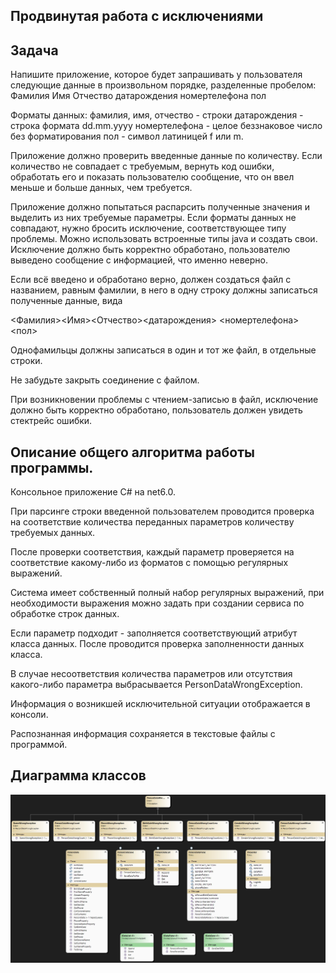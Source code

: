 ## Продвинутая работа с исключениями

## Задача
Напишите приложение, которое будет запрашивать у пользователя следующие данные в произвольном порядке, разделенные пробелом:
Фамилия Имя Отчество датарождения номертелефона пол

Форматы данных:
фамилия, имя, отчество - строки
датарождения - строка формата dd.mm.yyyy
номертелефона - целое беззнаковое число без форматирования
пол - символ латиницей f или m.

Приложение должно проверить введенные данные по количеству.
Если количество не совпадает с требуемым, вернуть код ошибки, обработать его и показать пользователю сообщение, что он ввел меньше и больше данных, чем требуется.

Приложение должно попытаться распарсить полученные значения и выделить из них требуемые параметры.
Если форматы данных не совпадают, нужно бросить исключение, соответствующее типу проблемы.
Можно использовать встроенные типы java и создать свои. Исключение должно быть корректно обработано, пользователю выведено сообщение с информацией, что именно неверно.

Если всё введено и обработано верно, должен создаться файл с названием, равным фамилии, в него в одну строку должны записаться полученные данные, вида

<Фамилия><Имя><Отчество><датарождения> <номертелефона><пол>

Однофамильцы должны записаться в один и тот же файл, в отдельные строки.

Не забудьте закрыть соединение с файлом.

При возникновении проблемы с чтением-записью в файл, исключение должно быть корректно обработано, пользователь должен увидеть стектрейс ошибки.

## Описание общего алгоритма работы программы.
Консольное приложение C# на net6.0.

При парсинге строки введенной пользователем проводится проверка на соответствие количества переданных параметров количеству требуемых данных.

После проверки соответствия, каждый параметр проверяется на соответствие какому-либо из форматов с помощью регулярных выражений.

Система имеет собственный полный набор регулярных выражений, при необходимости выражения можно задать при создании сервиса по обработке строк данных.

Если параметр подходит - заполняется соответствующий атрибут класса данных.
После проводится проверка заполненности данных класса.

В случае несоответствия количества параметров или отсутствия какого-либо параметра выбрасывается PersonDataWrongException.

Информация о возникшей исключительной ситуации отображается в консоли.

Распознанная информация сохраняется в текстовые файлы с программой.

## Диаграмма классов
![diagrama](diagram.jpg)